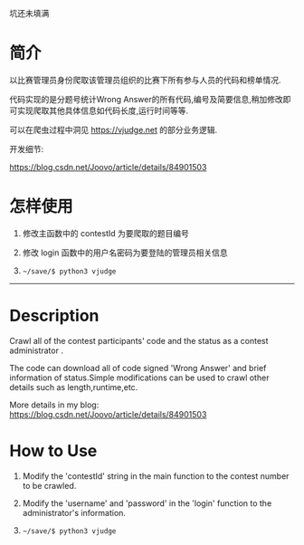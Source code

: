 坑还未填满
# 简介

以比赛管理员身份爬取该管理员组织的比赛下所有参与人员的代码和榜单情况.

代码实现的是分题号统计Wrong Answer的所有代码,编号及简要信息,稍加修改即可实现爬取其他具体信息如代码长度,运行时间等等.

可以在爬虫过程中洞见 https://vjudge.net 的部分业务逻辑.

开发细节:

https://blog.csdn.net/Joovo/article/details/84901503

# 怎样使用

1. 修改主函数中的 contestId 为要爬取的题目编号

2. 修改 login 函数中的用户名密码为要登陆的管理员相关信息

3. `~/save/$ python3 vjudge`
-----------------------

# Description

Crawl all of  the contest  participants' code and the status as a contest administrator .

The code can download all of code signed 'Wrong Answer' and brief information of status.Simple modifications can be used to crawl other details such as length,runtime,etc.

More details in my blog:
https://blog.csdn.net/Joovo/article/details/84901503

# How to Use

1. Modify the 'contestId' string in the main function to the contest number to be crawled.

2. Modify the 'username' and 'password' in the 'login' function to the administrator's information.

3. `~/save/$ python3 vjudge`
